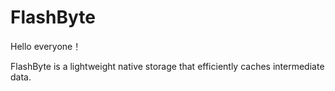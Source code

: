 # FlashByte
Hello everyone！

FlashByte is a lightweight native storage that efficiently caches intermediate data.
